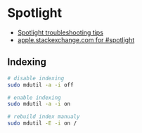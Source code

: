 # Spotlight

* [Spotlight troubleshooting tips](http://osxdaily.com/2007/02/15/spotlight-wont-work-fix-a-broken-spotlight-menu-with-these-troubleshooting-tips/)
* [apple.stackexchange.com for #spotlight](https://apple.stackexchange.com/questions/tagged/spotlight?sort=votes&pagesize=50)

## Indexing

```bash
# disable indexing
sudo mdutil -a -i off

# enable indexing
sudo mdutil -a -i on

# rebuild index manualy
sudo mdutil -E -i on /
```
